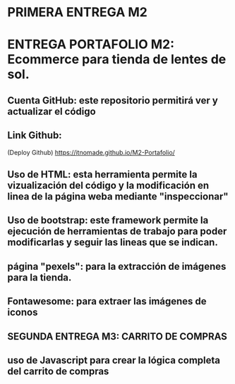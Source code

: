 # PRIMERA ENTREGA M2
# ENTREGA PORTAFOLIO M2: Ecommerce para tienda de lentes de sol.

## Cuenta GitHub: este repositorio permitirá ver y actualizar el código

## Link Github: 
 (Deploy Github) https://itnomade.github.io/M2-Portafolio/

## Uso de HTML: esta herramienta permite la vizualización del código y la modificación en linea de la página weba mediante "inspeccionar"

## Uso de bootstrap: este framework permite la ejecución de herramientas de trabajo para poder modificarlas y seguir las lineas que se indican.

## página "pexels": para la extracción de imágenes para la tienda.

## Fontawesome: para extraer las imágenes de iconos

## SEGUNDA ENTREGA M3: CARRITO DE COMPRAS

## uso de Javascript para crear la lógica completa del carrito de compras 